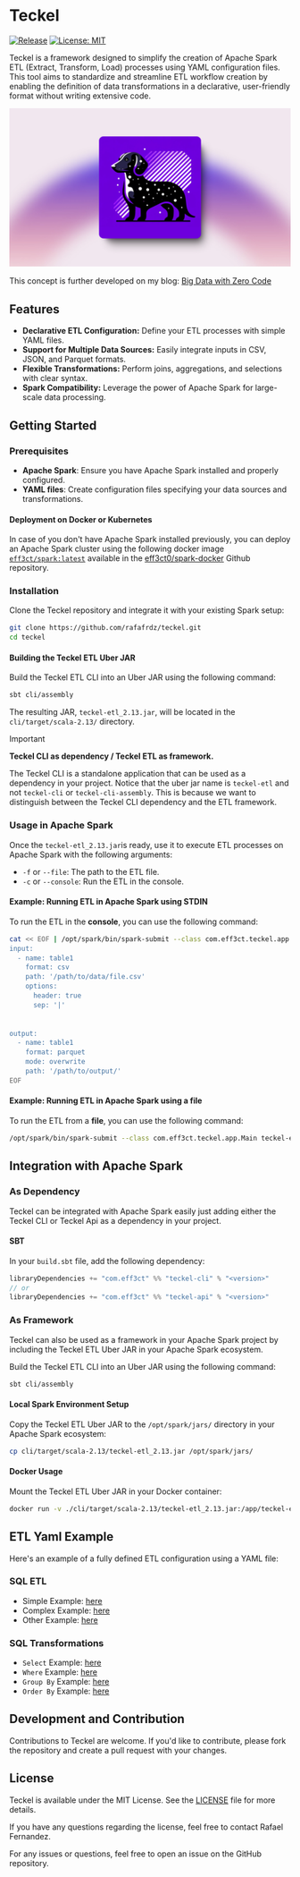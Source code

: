 # Teckel

[![Release](https://github.com/rafafrdz/teckel/actions/workflows/release.yml/badge.svg?branch=master)](https://github.com/rafafrdz/teckel/actions/workflows/release.yml) [![License: MIT](https://img.shields.io/badge/License-MIT-yellow.svg)](https://opensource.org/licenses/MIT)

Teckel is a framework designed to simplify the creation of Apache Spark ETL (Extract, Transform,
Load) processes using YAML configuration files. This tool aims to standardize and streamline ETL workflow creation by
enabling the definition of data transformations in a declarative, user-friendly format without writing extensive code.

![Logo](./docs/images/teckel-banner.png)

This concept is further developed on my
blog: [Big Data with Zero Code](https://blog.rafaelfernandez.dev/posts/big-data-with-zero-code/)

## Features

- **Declarative ETL Configuration:** Define your ETL processes with simple YAML files.
- **Support for Multiple Data Sources:** Easily integrate inputs in CSV, JSON, and Parquet formats.
- **Flexible Transformations:** Perform joins, aggregations, and selections with clear syntax.
- **Spark Compatibility:** Leverage the power of Apache Spark for large-scale data processing.

## Getting Started

### Prerequisites

- **Apache Spark**: Ensure you have Apache Spark installed and properly configured.
- **YAML files**: Create configuration files specifying your data sources and transformations.

#### Deployment on Docker or Kubernetes

In case of you don't have Apache Spark installed previously, you can deploy an Apache Spark cluster using the following
docker image [
`eff3ct/spark:latest`](https://hub.docker.com/r/eff3ct/spark) available in
the [eff3ct0/spark-docker](https://github.com/eff3ct0/spark-docker) Github repository.

### Installation

Clone the Teckel repository and integrate it with your existing Spark setup:

```bash
git clone https://github.com/rafafrdz/teckel.git
cd teckel
```

#### Building the Teckel ETL Uber JAR

Build the Teckel ETL CLI into an Uber JAR using the following command:

```bash
sbt cli/assembly
```

The resulting JAR, `teckel-etl_2.13.jar`, will be located in the `cli/target/scala-2.13/` directory.

> [!IMPORTANT]
>
> **Teckel CLI as dependency / Teckel ETL as framework.**
>
> The Teckel CLI is a standalone application that can be used as a dependency in your project. Notice that the uber jar
> name is `teckel-etl` and not `teckel-cli` or `teckel-cli-assembly`. This is because
> we want to distinguish between the Teckel CLI dependency and the ETL framework.

### Usage in Apache Spark

Once the `teckel-etl_2.13.jar`is ready, use it to execute ETL processes on Apache Spark with the following arguments:

- `-f` or `--file`: The path to the ETL file.
- `-c` or `--console`: Run the ETL in the console.

#### Example: Running ETL in Apache Spark using STDIN

To run the ETL in the **console**, you can use the following command:

```bash
cat << EOF | /opt/spark/bin/spark-submit --class com.eff3ct.teckel.app.Main teckel-etl_2.13.jar -c
input:
  - name: table1
    format: csv
    path: '/path/to/data/file.csv'
    options:
      header: true
      sep: '|'


output:
  - name: table1
    format: parquet
    mode: overwrite
    path: '/path/to/output/'
EOF
```

#### Example: Running ETL in Apache Spark using a file

To run the ETL from a **file**, you can use the following command:

```bash
/opt/spark/bin/spark-submit --class com.eff3ct.teckel.app.Main teckel-etl_2.13.jar -f /path/to/etl/file.yaml
```

## Integration with Apache Spark

### As Dependency

Teckel can be integrated with Apache Spark easily just adding either the Teckel CLI or Teckel Api as a
dependency in your project.

#### SBT

In your `build.sbt` file, add the following dependency:

```scala
libraryDependencies += "com.eff3ct" %% "teckel-cli" % "<version>"
// or
libraryDependencies += "com.eff3ct" %% "teckel-api" % "<version>"
```

### As Framework

Teckel can also be used as a framework in your Apache Spark project by including the Teckel ETL Uber JAR in your Apache
Spark ecosystem.

Build the Teckel ETL CLI into an Uber JAR using the following command:

```bash
sbt cli/assembly
```

#### Local Spark Environment Setup

Copy the Teckel ETL Uber JAR to the `/opt/spark/jars/` directory in your Apache Spark ecosystem:

```bash
cp cli/target/scala-2.13/teckel-etl_2.13.jar /opt/spark/jars/
```

#### Docker Usage

Mount the Teckel ETL Uber JAR in your Docker container:

```bash
docker run -v ./cli/target/scala-2.13/teckel-etl_2.13.jar:/app/teckel-etl_2.13.jar -it eff3ct/spark:latest /bin/bash

```

## ETL Yaml Example

Here's an example of a fully defined ETL configuration using a YAML file:

### SQL ETL

- Simple Example: [here](./docs/etl/simple.yaml)
- Complex Example: [here](./docs/etl/complex.yaml)
- Other Example: [here](./docs/etl/example.yaml)

### SQL Transformations

- `Select` Example: [here](./docs/etl/select.yaml)
- `Where` Example: [here](./docs/etl/where.yaml)
- `Group By` Example: [here](./docs/etl/group-by.yaml)
- `Order By` Example: [here](./docs/etl/order-by.yaml)

## Development and Contribution

Contributions to Teckel are welcome. If you'd like to contribute, please fork the repository and create a pull request
with your changes.

## License

Teckel is available under the MIT License. See the [LICENSE](./LICENSE) file for more details.

If you have any questions regarding the license, feel free to contact Rafael Fernandez.

For any issues or questions, feel free to open an issue on the GitHub repository.
